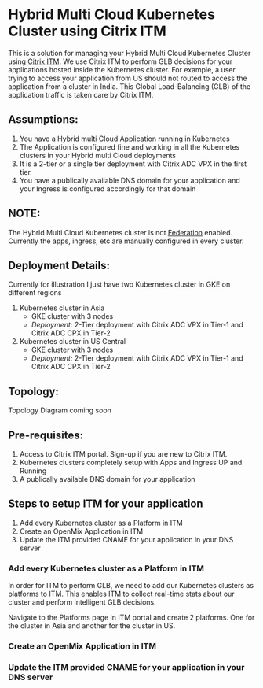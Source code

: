 # Hybrid Multi Cloud Kubernetes Cluster using Citrix ITM
This is a solution for managing your Hybrid Multi Cloud Kubernetes Cluster using [Citrix
ITM](https://www.citrix.com/en-in/products/citrix-intelligent-traffic-management/). We use Citrix ITM to perform GLB
decisions for your applications hosted inside the Kubernetes cluster. 
For example, a user trying to access your application from US should not routed to access the application from a cluster
in India. This Global Load-Balancing (GLB) of the application traffic is taken care by Citrix ITM.


## Assumptions:
1. You have a Hybrid multi Cloud Application running in Kubernetes
2. The Application is configured fine and working in all the Kubernetes clusters in your Hybrid multi Cloud deployments
3. It is a 2-tier or a single tier deployment with Citrix ADC VPX in the first tier.
4. You have a publically available DNS domain for your application and your Ingress is configured accordingly for that
domain

## NOTE:
The Hybrid Multi Cloud Kubernetes cluster is not
[Federation](https://kubernetes.io/docs/concepts/cluster-administration/federation/) enabled. Currently the apps, ingress, etc are manually
configured in every cluster.

## Deployment Details:
Currently for illustration I just have two Kubernetes cluster in GKE on different regions

1. Kubernetes cluster in Asia
    * GKE cluster with 3 nodes
    * *Deployment:* 2-Tier deployment with Citrix ADC VPX in Tier-1 and Citrix ADC CPX in Tier-2
2. Kubernetes cluster in US Central
    * GKE cluster with 3 nodes
    * *Deployment:* 2-Tier deployment with Citrix ADC VPX in Tier-1 and Citrix ADC CPX in Tier-2

## Topology:

Topology Diagram coming soon

## Pre-requisites:

1. Access to Citrix ITM portal. Sign-up if you are new to Citrix ITM.
2. Kubernetes clusters completely setup with Apps and Ingress UP and Running
3. A publically available DNS domain for your application


## Steps to setup ITM for your application

1. Add every Kubernetes cluster as a Platform in ITM
2. Create an OpenMix Application in ITM
3. Update the ITM provided CNAME for your application in your DNS server

### Add every Kubernetes cluster as a Platform in ITM

In order for ITM to perform GLB, we need to add our Kubernetes clusters as platforms to ITM. This enables ITM to collect
real-time stats about our cluster and perform intelligent GLB decisions.

Navigate to the Platforms page in ITM portal and create 2 platforms. One for the cluster in Asia and another for the
cluster in US.


### Create an OpenMix Application in ITM
### Update the ITM provided CNAME for your application in your DNS server
